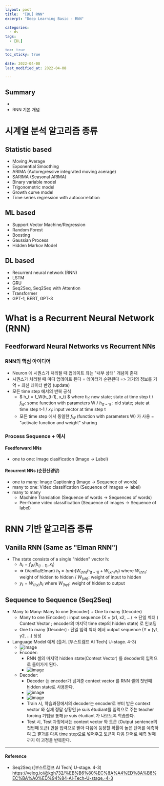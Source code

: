 ```yaml
---
layout: post
title:  "[DL] RNN"
excerpt: "Deep Learning Basic - RNN"

categories:
  - ds
tags:
  - [DL]

toc: true
toc_sticky: true
 
date: 2022-04-08
last_modified_at: 2022-04-08

---
```


## Summary 
* 
* RNN 기본 개념

# 시계열 분석 알고리즘 종류
## Statistic based
* Moving Average
* Exponential Smoothing
* ARIMA (Autoregressive integrated moving acerage)
* SARIMA (Seasonal ARIMA)
* Binary variable model
* Trigonometric model
* Growth curve model
* Time series regression with autocorrelation

## ML based
* Support Vector Machine/Regression
* Random Forest
* Boosting
* Gaussian Process
* Hidden Markov Model

## DL based
* Recurrent neural network (RNN)
* LSTM
* GRU
* Seq2Seq, Seq2Seq with Attention
* Transformer
* GPT-1, BERT, GPT-3

# What is a Recurrent Neural Network (RNN)
## Feedforward Neural Networks vs Recurrent NNs 
### RNN의 핵심 아이디어
* Neuron 에 시퀀스가 처리될 때 업데이트 되는 "내부 상태" 개념이 존재
* 시퀀스가 처리될 때 마다 업데이트 된다 = 데이터가 순환된다 => 과거의 정보를 기억 + 최신 데이터 반영 (update)
* 모든 time step 에서의 반복 공식
    * $ h_t = f_W(h_(t-1), x_t) $  where $h_t$: new state; state at time step t / $f_W$: some function with parameters W / $h_(t-1)$ : old state; state at time step t-1 / $x_t$: input vector at time step t
    * 모든 time step 에서 동일한 $f_W$ (function with parameters W) 가 사용 =  "activate function and weight" sharing

### Process Sequence + 예시
#### Feedforward NNs
* one to one: Image clasification (Image -> Label)

#### Recurrent NNs (순환신경망)
* one to many: Image Captioning (Image -> Sequence of words)
* many to one: Video classification (Sequence of images -> label)
* many to many
    * Machine Translation (Sequence of words -> Sequences of words)
    * Per-frame video classification (Sequence of images -> Sequence of label) 

# RNN 기반 알고리즘 종류
## Vanilla RNN (Same as "Elman RNN")
* The state consists of a single "hidden" vector h:
    * $h_t = f_W(h_(t-1), x_t)$
    * => (Vanilla/Elman) $h_t = tanh(W_(hh) h_(t-1) + W_(xh) x_t)$ where $W_(hh)$: weight of hidden to hidden / $W_(xh)$: weight of input to hidden
    * $y_t = W_(hy) h_t$ where $W_(hy)$: weight of hidden to output

## Sequence to Sequence (Seq2Seq)
* Many to Many: Many to one (Encoder) + One to many (Decoder)
    * Many to one (Encoder) : input sequence (X = (x1, x2, ...) -> 단일 벡터 ( Context Vector ; encoder의 마지막 time step의 hidden state) 로 인코딩
    * One to many (Decoder) : 단일 입력 벡터 에서 output sequence (Y = (y1, y2, ...) 생성
* Language Model 예제 (출처. [부스트캠프 AI Tech] U-stage. 4-3)
    * ![image](https://user-images.githubusercontent.com/98376833/162370771-ebad80d2-a4b0-4c40-ae0d-70de99926d55.png)
    * Encoder: 
        * RNN 셀의 마지막 hidden state(Context Vector) 를 decoder의 입력으로 들어가게 된다.
        * ![image](https://user-images.githubusercontent.com/98376833/162372338-994382c2-9042-42bc-9588-5b4057fcc430.png) 
    * Decoder: 
        * Decoder 는 encoder가 넘겨준 context vector 를 RNN 셀의 첫번째 hidden state로 사용한다. 
        * ![image](https://user-images.githubusercontent.com/98376833/162372466-fddc9bbe-cf2c-49d4-9d61-18d32394cb08.png)
        * ![image](https://user-images.githubusercontent.com/98376833/162372580-80a91140-aa32-45d9-b6c2-5802780a8bd8.png)
        * Train 시, 학습과정에서의 decoder는 encoder로 부터 받은 context vector 와 실제 정답 상황인 <sos> je suis étudiant를 입력으로 주는 teacher forcing 기법을 통해 je suis étudiant <eos> 가 나오도록 학습한다.
        * Test 시, Test 과정에서는 context vector 와 <sos> 토큰 (Output sentence의 첫번째 토큰) 만을 입력으로 받아 다음에 등장할 확률이 높은 단어를 예측하여 그 결과를 다음 time step으로 넣어주고 <eos> 토큰이 다음 단어로 예측 될때까지 이 과정을 반복한다.
        
  
---

#### Reference
* Seq2Seq ([부스트캠프 AI Tech] U-stage. 4-3) https://velog.io/@kgh732/%EB%B6%80%EC%8A%A4%ED%8A%B8%EC%BA%A0%ED%94%84-AI-Tech-U-stage.-4-3
